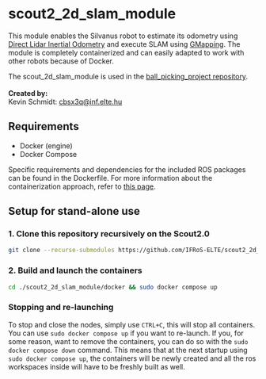 # scout2_2d_slam_module

This module enables the Silvanus robot to estimate its odometry using [Direct Lidar Inertial Odometry](https://github.com/vectr-ucla/direct_lidar_inertial_odometry) and execute SLAM using [GMapping](https://wiki.ros.org/gmapping). The module is completely containerized and can easily adapted to work with other robots because of Docker.

The scout_2d_slam_module is used in the [ball_picking_project repository](https://github.com/IFRoS-ELTE/ball_picking_project).
<br><br>
**Created by:** <br>
Kevin Schmidt: cbsx3q@inf.elte.hu

## Requirements

- Docker (engine)
- Docker Compose

Specific requirements and dependencies for the included ROS packages can be found in the Dockerfile. For more information about the containerization approach, refer to [this page](https://github.com/IFRoS-ELTE/ball_picking_project/blob/main/docs/docker.md).

## Setup for stand-alone use

### 1. Clone this repository recursively on the Scout2.0

```bash
git clone --recurse-submodules https://github.com/IFRoS-ELTE/scout2_2d_slam_module
```

### 2. Build and launch the containers

```bash
cd ./scout2_2d_slam_module/docker && sudo docker compose up
```

### Stopping and re-launching

To stop and close the nodes, simply use `CTRL+C`, this will stop all containers. You can use `sudo docker compose up` if you want to re-launch. If you, for some reason, want to remove the containers, you can do so with the `sudo docker compose down` command. This means that at the next startup using `sudo docker compose up`, the containers will be newly created and all the ros workspaces inside will have to be freshly built as well.
